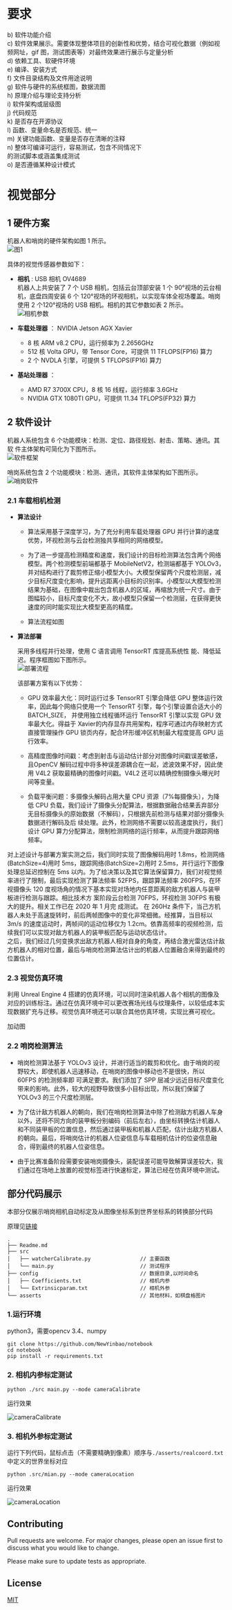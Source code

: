 <!--
 * @Author: your name
 * @Date: 2020-08-19 08:51:28
 * @LastEditTime: 2020-08-23 19:54:37
 * @LastEditors: Please set LastEditors
 * @Description: In User Settings Edit
 * @FilePath: \notebook\README.md
-->
# 要求
b) 软件功能介绍   
c) 软件效果展示。需要体现整体项目的创新性和优势，结合可视化数据（例如视频网址，gif 图，测试图表等）对最终效果进行展示与定量分析   
d) 依赖工具、软硬件环境   
e) 编译、安装方式   
f) 文件目录结构及文件用途说明   
g) 软件与硬件的系统框图，数据流图   
h) 原理介绍与理论支持分析   
i) 软件架构或层级图   
j) 代码规范   
k) 是否存在开源协议   
l) 函数、变量命名是否规范、统一   
m) 关键功能函数、变量是否存在清晰的注释   
n) 整体可编译可运行，容易测试，包含不同情况下   
的测试脚本或涵盖集成测试   
o) 是否遵循某种设计模式   

# 视觉部分  

## 1 硬件方案  

机器人和哨岗的硬件架构如图 1 所示。  
![图1](./fig/总体硬件框架.png)  

具体的视觉传感器参数如下：  
- **相机** : USB 相机 OV4689  
    机器人上共安装了 7 个 USB 相机，包括云台顶部安装 1 个 90°视场的云台相机，底盘四周安装 6 个 120°视场的环视相机，以实现车体全视场覆盖。哨岗使用 2 个120°视场的 USB 相机。相机的其它参数如表 2 所示。  
    ![相机参数](./fig/相机参数.png)
    
- **车载处理器** ： NVIDIA Jetson AGX Xavier
    * 8 核 ARM v8.2 CPU，运行频率为 2.2656GHz
    * 512 核 Volta GPU，带 Tensor Core，可提供 11 TFLOPS(FP16) 算力
    * 2 个 NVDLA 引擎，可提供 5 TFLOPS(FP16) 算力
- **基站处理器** ：  
    * AMD R7 3700X CPU，8 核 16 线程，运行频率 3.6GHz
    * NVIDIA GTX 1080TI GPU，可提供 11.34 TFLOPS(FP32) 算力

## 2 软件设计  
机器人系统包含 6 个功能模块：检测、定位、路径规划、射击、策略、通讯。其软 件主体架构可简化为下图所示。  
![软件框架](./fig/软件总体框架.png)  

哨岗系统包含 2 个功能模块：检测、通讯，其软件主体架构如下图所示。 
![哨岗软件](./fig/哨岗软件.png)  

### 2.1 车载相机检测  

- **算法设计**
   * 算法采用基于深度学习，为了充分利用车载处理器 GPU 并行计算的速度优势，环视检测与云台检测独共享相同的网络模型。  

   * 为了进一步提高检测精度和速度，我们设计的目标检测算法包含两个网络模型。两个检测模型前端都基于 MobileNetV2，检测端都基于  YOLOv3，并对结构进行了裁剪修正缩小模型大小。大模型保留两个尺度检测层，减少目标尺度变化影响，提升远距离小目标的识别率。小模型以大模型检测结果为基础，在图像中裁出包含机器人的区域，再缩放为统一尺寸。由于图幅较小，目标尺度变化不大，故小模型只保留一个检测层，在获得更快速度的同时能实现比大模型更高的精度。  
   * 算法流程如图  
   
* **算法部署**  

    采用多线程并行处理，使用 C 语言调用 TensorRT 库提高系统性
能、降低延迟。程序框图如下图所示。  
![部署流程](./fig/车载算法部署.png)  

    该部署方案有以下优势：  

    * GPU 效率最大化：同时运行过多 TensorRT 引擎会降低 GPU 整体运行效率，因此每个网络只使用一个 TensorRT 引擎，每个引擎设置合适大小的 BATCH_SIZE， 并使用独立线程循环运行 TensorRT 引擎以实现 GPU 效率最大化。得益于 Xavier的内存显存共用架构，程序可通过内存映射方式直接管理操作 GPU 锁页内存，配合环形缓冲区机制最大程度提高 GPU 运行效率。  

    * 高精度图像时间戳：考虑到射击与运动估计部分对图像时间戳误差敏感，且OpenCV 解码过程中将多种误差源耦合在一起，滤波效果不好，因此使用 V4L2 获取最精确的图像时间戳。V4L2 还可以精确控制摄像头曝光时间等变量。  

    * 负载平衡问题：多摄像头解码占用大量 CPU 资源（7%每摄像头），为降低 CPU 负载，我们设计了摄像头分配算法，根据数据融合结果丢弃部分无目标摄像头的原始数据（不解码），只根据先前检测与结果对部分摄像头数据进行解码及后 续处理。此外，检测网络不需要以较高速度执行，我们设计 GPU 算力分配算法，限制检测网络的运行频率，从而提升跟踪网络频率。  

对上述设计与部署方案实测之后，我们同时实现了图像解码用时 1.8ms，检测网络 (BatchSize=4)用时 5ms，跟踪网络(BatchSize=2)用时 2.5ms，并行运行下图像处理总延迟控制在 5ms 以内。为了给决策以及其它算法保留算力，我们对视觉频率进行了限制，最后实现检测了算法频率 52FPS，跟踪算法频率 260FPS，在环视摄像头 120 度视场角的情况下基本实现对场地内任意距离的敌方机器人与装甲板进行检测与跟踪。相比技术方 案阶段云台检测 70FPS，环视检测 30FPS 有极大的提升。相关工作已在 2020 年 1 月完 成测试。
在 260Hz 条件下，当己方机器人未处于高速旋转时，前后两帧图像中的变化非常细微。经推算，当目标以 3m/s 的速度运动时，两帧间的运动位移仅为 1.2cm。依靠高频率的视频检测，后续我们可以实现对敌方机器人的装甲板匹配与运动状态估计。  
之后，我们经过几何变换求出敌方机器人相对自身的角度，再结合激光雷达估计敌方机器人的相对位置，最后与哨岗检测算法估计出的机器人位置融合来得到最终的位置估计。  


### 2.3 视觉仿真环境  

利用 Unreal Engine 4 搭建的仿真环境，可以同时渲染机器人各个相机的图像及对应的训练标注。通过在仿真环境中可以更改赛场光线与纹理条件，以较低成本实现数据扩充与迁移。视觉仿真环境还可以联合其他仿真环境，实现比赛可视化。

加动图


### 2.2 哨岗检测算法  

- 哨岗检测算法基于 YOLOv3 设计，并进行适当的裁剪和优化。由于哨岗的视野较大，即使机器人迅速移动，在哨岗的图像中移动也不是很快，所以 60FPS 的检测频率即 可满足要求。我们添加了 SPP 层减少远近目标尺度变化带来的影响。此外，较大的视野导致很多小目标出现，所以我们保留了 YOLOv3 的三个尺度检测层。

- 为了估计敌方机器人的朝向，我们在哨岗检测算法中除了检测敌方机器人车身以外，还将不同方向的装甲板分别编码（前后左右），由坐标转换估计机器人和不同装甲板的位置信息，然后通过装甲板和机器人匹配，估计出敌方机器人的朝向。最后，将哨岗估计的机器人位姿信息与车载相机估计的位姿信息融合，得到最终的机器人位姿信息。

- 由于比赛准备阶段需要安装哨岗摄像头，装配误差可能导致解算误差较大，我们通过在场地上放置的视觉标签进行快速标定，算法已经在仿真环境中测试。

## 部分代码展示  

本部分仅展示哨岗相机自动标定及从图像坐标系到世界坐标系的转换部分代码 

原理见[链接](https://docs.opencv.org/2.4/modules/calib3d/doc/camera_calibration_and_3d_reconstruction.html#double%20calibrateCamera(InputArrayOfArrays%20objectPoints,%20InputArrayOfArrays%20imagePoints,%20Size%20imageSize,%20InputOutputArray%20cameraMatrix,%20InputOutputArray%20distCoeffs,%20OutputArrayOfArrays%20rvecs,%20OutputArrayOfArrays%20tvecs,%20int%20flags,%20TermCriteria%20criteria))

```
.
├── Readme.md
├── src                         
│   ├── watcherCalibrate.py                // 主要函数
│   └── main.py                            // 测试程序
├── config                                 // 数据目录,以时间命名
│   ├── Coefficients.txt                   // 相机内参
│   └── Extrinsicparam.txt                 // 相机外参
└── asserts                                // 其他材料，如棋盘格图片
```

### 1.运行环境  

python3，需要opencv 3.4、numpy  

```
git clone https://github.com/NewYinbao/notebook
cd notebook
pip install -r requirements.txt
```  

### 2. 相机内参标定测试

```
python ./src main.py --mode cameraCalibrate
```

运行效果

![cameraCalibrate](./fig/测试_哨岗内参标定_Trim.gif)

### 3. 相机外参标定测试  

运行下列代码，鼠标点击（不需要精确到像素）顺序与```./asserts/realcoord.txt```中定义的世界坐标对应
```
python .src/mian.py --mode cameraLocation
```

运行效果  

![cameraLocation](./fig/测试_哨岗相机外参标定_Trim.gif)


## Contributing
Pull requests are welcome. For major changes, please open an issue first to discuss what you would like to change.

Please make sure to update tests as appropriate.

## License
[MIT](https://choosealicense.com/licenses/mit/)
